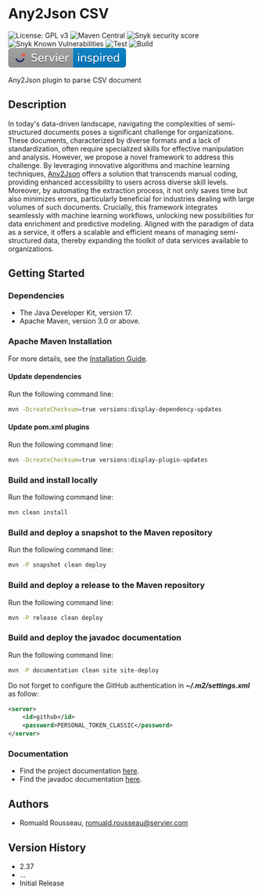 # Any2Json CSV

![License: GPL v3](https://img.shields.io/badge/License-GPLv3-blue.svg)
![Maven Central](https://maven-badges.herokuapp.com/maven-central/com.github.romualdrousseau/any2json-csv/badge.svg)
![Snyk security score](https://snyk-widget.herokuapp.com/badge/mvn/com.github.romualdrousseau/any2json-csv/badge.svg)
![Snyk Known Vulnerabilities](https://snyk.io/test/github/com.github.romualdrousseau/any2json-csv/badge.svg)
![Test](https://github.com/RomualdRousseau/Any2Json-Csv/actions/workflows/build-and-test.yml/badge.svg)
![Build](https://github.com/RomualdRousseau/Any2Json-Csv/actions/workflows/build-and-deploy.yml/badge.svg)
![Servier Inspired](https://raw.githubusercontent.com/RomualdRousseau/ServierHub/main/badges/inspired.svg)

Any2Json plugin to parse CSV document

## Description

In today's data-driven landscape, navigating the complexities of semi-structured documents poses a significant challenge
for organizations. These documents, characterized by diverse formats and a lack of standardization, often require
specialized skills for effective manipulation and analysis. However, we propose a novel framework to address this
challenge. By leveraging innovative algorithms and machine learning techniques, [Any2Json](https://github.com/RomualdRousseau/Any2Json)
offers a solution that transcends manual coding, providing enhanced accessibility to users across diverse skill levels.
Moreover, by automating the extraction process, it not only saves time but also minimizes errors, particularly beneficial
for industries dealing with large volumes of such documents. Crucially, this framework integrates seamlessly with machine
learning workflows, unlocking new possibilities for data enrichment and predictive modeling. Aligned with the paradigm of
data as a service, it offers a scalable and efficient means of managing semi-structured data, thereby expanding the toolkit
of data services available to organizations.

## Getting Started

### Dependencies

* The Java Developer Kit, version 17.
* Apache Maven, version 3.0 or above.

### Apache Maven Installation

For more details, see the [Installation Guide](https://maven.apache.org/install.html).

#### Update dependencies

Run the following command line:

```bash
mvn -DcreateChecksum=true versions:display-dependency-updates
```

#### Update pom.xml plugins

Run the following command line:

```bash
mvn -DcreateChecksum=true versions:display-plugin-updates
```

### Build and install locally

Run the following command line:

```bash
mvn clean install
```

### Build and deploy a snapshot to the Maven repository

Run the following command line:

```bash
mvn -P snapshot clean deploy
```

### Build and deploy a release to the Maven repository

Run the following command line:

```bash
mvn -P release clean deploy
```

### Build and deploy the javadoc documentation

Run the following command line:

```bash
mvn -P documentation clean site site-deploy
```

Do not forget to configure the GitHub authentication in ***~/.m2/settings.xml*** as follow:

```xml
<server>
    <id>github</id>
    <password>PERSONAL_TOKEN_CLASSIC</password>
</server>
```

### Documentation

* Find the project documentation [here](https://romualdrousseau.github.io/Any2Json-Documents/).
* Find the javadoc documentation [here](https://romualdrousseau.github.io/Any2Json-Csv/).

## Authors

* Romuald Rousseau, romuald.rousseau@servier.com

## Version History

* 2.37
* ...
* Initial Release
